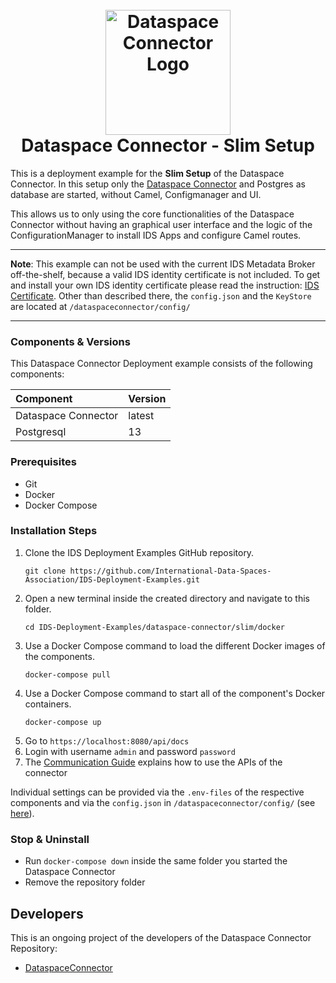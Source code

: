 <h1 align="center">
  <br>
  <a href="https://dataspace-connector.de/dsc_logo.svg"><img src="https://dataspace-connector.de/dsc_logo.svg" alt="Dataspace Connector Logo" width="200"></a>
  <br>
      Dataspace Connector - Slim Setup
  <br>
</h1>

This is a deployment example for the **Slim Setup** of the Dataspace Connector.
In this setup only the [Dataspace Connector](https://github.com/International-Data-Spaces-Association/DataspaceConnector) and Postgres as database are started, without Camel, Configmanager and UI.

This allows us to only using the core functionalities of the Dataspace Connector without having an graphical user interface and the logic of the ConfigurationManager to install IDS Apps and configure Camel routes.

---

**Note**: 
This example can not be used with the current IDS Metadata Broker off-the-shelf, because a valid IDS identity certificate is not included. 
To get and install your own IDS identity certificate please read the instruction: [IDS Certificate](https://international-data-spaces-association.github.io/DataspaceConnector/Deployment/Configuration#step-2-ids-certificate).
Other than described there, the ```config.json``` and the ```KeyStore``` are located at  ```/dataspaceconnector/config/```

---

### Components & Versions
This Dataspace Connector Deployment example consists of the following components:

| Component | Version |
|:----------|:--------|
| Dataspace Connector | latest |
| Postgresql | 13 |

### Prerequisites
  - Git
  - Docker
  - Docker Compose

### Installation Steps
1. Clone the IDS Deployment Examples GitHub repository.
    ```
    git clone https://github.com/International-Data-Spaces-Association/IDS-Deployment-Examples.git
    ```
2. Open a new terminal inside the created directory and navigate to this folder.
    ```
    cd IDS-Deployment-Examples/dataspace-connector/slim/docker
    ``` 
3. Use a Docker Compose command to load the different Docker images of the components.
    ```
    docker-compose pull
    ```  
4. Use a Docker Compose command to start all of the component's Docker containers.  
    ```
    docker-compose up
    ``` 
5. Go to `https://localhost:8080/api/docs`
6. Login with username `admin` and password `password`
7. The [Communication Guide](https://international-data-spaces-association.github.io/DataspaceConnector/CommunicationGuide) explains how to use the APIs of the connector

Individual settings can be provided via the `.env-files` of the respective components and via the `config.json` in `/dataspaceconnector/config/` (see [here](https://international-data-spaces-association.github.io/DataspaceConnector/Deployment/Configuration)).

### Stop & Uninstall
  - Run `docker-compose down` inside the same folder you started the Dataspace Connector
  - Remove the repository folder
  
## Developers

This is an ongoing project of the developers of the Dataspace Connector Repository:
* [DataspaceConnector](https://github.com/International-Data-Spaces-Association/DataspaceConnector)